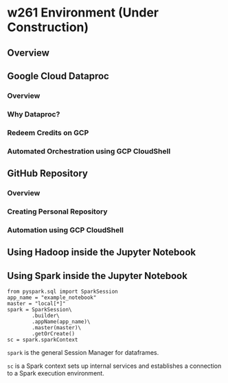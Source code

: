 # w261 Environment (Under Construction)
## Overview

## Google Cloud Dataproc
### Overview
### Why Dataproc?
### Redeem Credits on GCP
### Automated Orchestration using GCP CloudShell

## GitHub Repository
### Overview
### Creating Personal Repository
### Automation using GCP CloudShell

## Using Hadoop inside the Jupyter Notebook
## Using Spark inside the Jupyter Notebook

```
from pyspark.sql import SparkSession
app_name = "example_notebook"
master = "local[*]"
spark = SparkSession\
        .builder\
        .appName(app_name)\
        .master(master)\
        .getOrCreate()
sc = spark.sparkContext
```

`spark` is the general Session Manager for dataframes.

`sc` is a Spark context sets up internal services and establishes a connection to a Spark execution environment.

